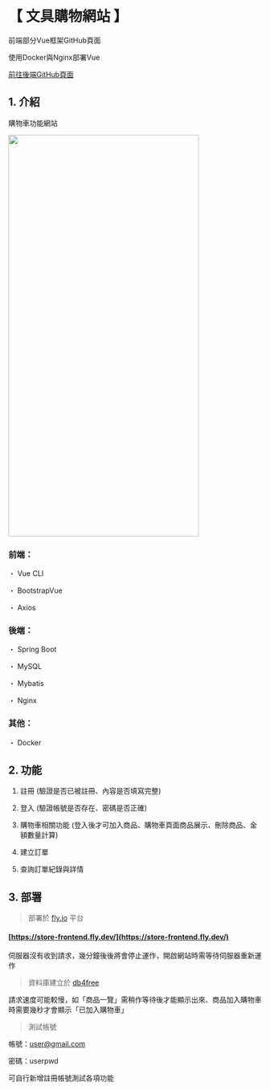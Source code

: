 # 【 文具購物網站 】

前端部分Vue框架GitHub頁面

使用Docker與Nginx部署Vue

[前往後端GitHub頁面](https://github.com/gsbka7/store-backend)

## 1. 介紹

購物車功能網站

<img width="379" height="800" src="https://github.com/teikunsha/store_spring_boot/blob/master/img-readme/store-spring-boot.png"/>

### 前端：

・ Vue CLI

・ BootstrapVue

・ Axios

### 後端：

・ Spring Boot

・ MySQL

・ Mybatis

・ Nginx

### 其他：

・ Docker

## 2. 功能

1. 註冊 (驗證是否已被註冊、內容是否填寫完整)

2. 登入 (驗證帳號是否存在、密碼是否正確)

3. 購物車相關功能 (登入後才可加入商品、購物車頁面商品展示、刪除商品、金額數量計算)

4. 建立訂單

5. 查詢訂單紀錄與詳情

## 3. 部署

> 部署於 [fly.io](https://fly.io/) 平台

#### [https://store-frontend.fly.dev/](https://store-frontend.fly.dev/)

伺服器沒有收到請求，幾分鐘後後將會停止運作，開啟網站時需等待伺服器重新運作

> 資料庫建立於 [db4free](https://www.db4free.net/)

請求速度可能較慢，如「商品一覽」需稍作等待後才能顯示出來、商品加入購物車時需要幾秒才會顯示「已加入購物車」

> 測試帳號

帳號：user@gmail.com

密碼：userpwd

可自行新增註冊帳號測試各項功能

